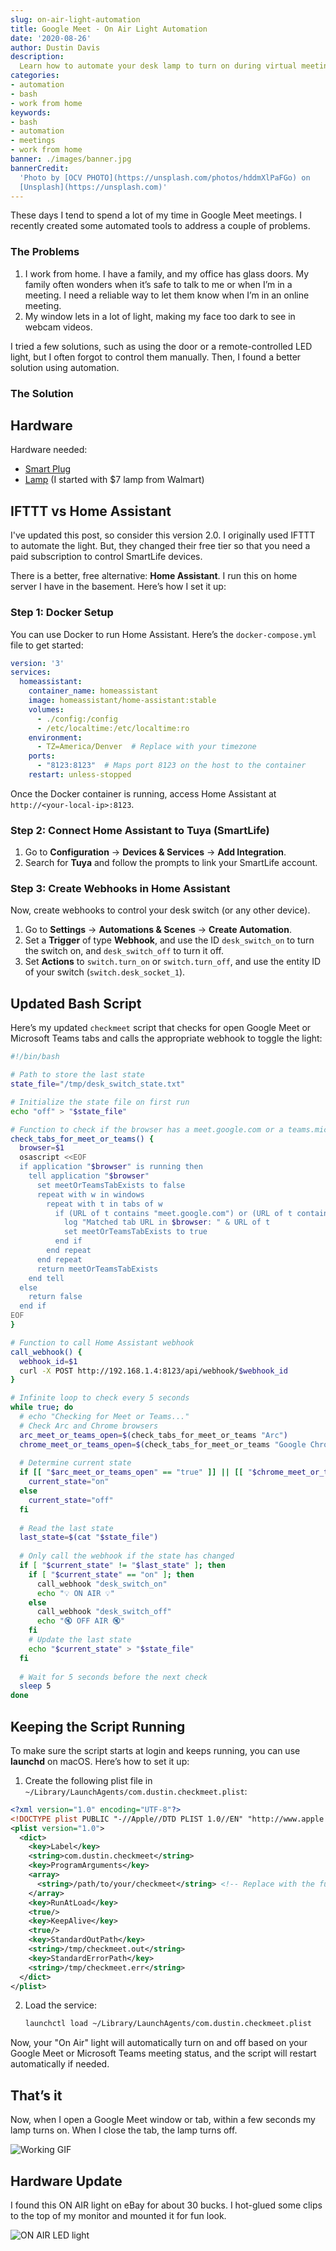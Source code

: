 ```yaml
---
slug: on-air-light-automation  
title: Google Meet - On Air Light Automation  
date: '2020-08-26'  
author: Dustin Davis  
description:  
  Learn how to automate your desk lamp to turn on during virtual meetings, enhancing your work-from-home setup and improving communication with family members. This step-by-step guide covers the process and benefits of creating an 'On Air' light for Google Meet and other video conferencing platforms
categories:  
- automation  
- bash  
- work from home  
keywords:  
- bash  
- automation  
- meetings  
- work from home  
banner: ./images/banner.jpg  
bannerCredit:  
  'Photo by [OCV PHOTO](https://unsplash.com/photos/hddmXlPaFGo) on
  [Unsplash](https://unsplash.com)'
---
```


These days I tend to spend a lot of my time in Google Meet meetings. I recently created some automated tools to address a couple of problems.

### The Problems

1. I work from home. I have a family, and my office has glass doors. My family often wonders when it’s safe to talk to me or when I’m in a meeting. I need a reliable way to let them know when I’m in an online meeting.
2. My window lets in a lot of light, making my face too dark to see in webcam videos.

I tried a few solutions, such as using the door or a remote-controlled LED light, but I often forgot to control them manually. Then, I found a better solution using automation.

### The Solution

## Hardware

Hardware needed:

- [Smart Plug](https://amzn.to/31wUiMU)
- [Lamp](https://amzn.to/3TcVyzy) (I started with \$7 lamp from Walmart)

## IFTTT vs Home Assistant

I've updated this post, so consider this version 2.0. I originally used IFTTT to automate the light. But, they changed their free tier so that you need a paid subscription to control SmartLife devices.

There is a better, free alternative: **Home Assistant**. I run this on home server I have in the basement. Here’s how I set it up:

### Step 1: Docker Setup

You can use Docker to run Home Assistant. Here’s the `docker-compose.yml` file to get started:

```yaml
version: '3'
services:
  homeassistant:
    container_name: homeassistant
    image: homeassistant/home-assistant:stable
    volumes:
      - ./config:/config
      - /etc/localtime:/etc/localtime:ro
    environment:
      - TZ=America/Denver  # Replace with your timezone
    ports:
      - "8123:8123"  # Maps port 8123 on the host to the container
    restart: unless-stopped
```

Once the Docker container is running, access Home Assistant at `http://<your-local-ip>:8123`.

### Step 2: Connect Home Assistant to Tuya (SmartLife)

1. Go to **Configuration** -> **Devices & Services** -> **Add Integration**.
2. Search for **Tuya** and follow the prompts to link your SmartLife account.

### Step 3: Create Webhooks in Home Assistant

Now, create webhooks to control your desk switch (or any other device).

1. Go to **Settings** -> **Automations & Scenes** -> **Create Automation**.
2. Set a **Trigger** of type **Webhook**, and use the ID `desk_switch_on` to turn the switch on, and `desk_switch_off` to turn it off.
3. Set **Actions** to `switch.turn_on` or `switch.turn_off`, and use the entity ID of your switch (`switch.desk_socket_1`).

## Updated Bash Script

Here’s my updated `checkmeet` script that checks for open Google Meet or Microsoft Teams tabs and calls the appropriate webhook to toggle the light:

```bash
#!/bin/bash

# Path to store the last state
state_file="/tmp/desk_switch_state.txt"

# Initialize the state file on first run
echo "off" > "$state_file"

# Function to check if the browser has a meet.google.com or a teams.microsoft.com tab open
check_tabs_for_meet_or_teams() {
  browser=$1
  osascript <<EOF
  if application "$browser" is running then
    tell application "$browser"
      set meetOrTeamsTabExists to false
      repeat with w in windows
        repeat with t in tabs of w
          if (URL of t contains "meet.google.com") or (URL of t contains "teams.microsoft.com/l/meetup-join") then
            log "Matched tab URL in $browser: " & URL of t
            set meetOrTeamsTabExists to true
          end if
        end repeat
      end repeat
      return meetOrTeamsTabExists
    end tell
  else
    return false
  end if
EOF
}

# Function to call Home Assistant webhook
call_webhook() {
  webhook_id=$1
  curl -X POST http://192.168.1.4:8123/api/webhook/$webhook_id
}

# Infinite loop to check every 5 seconds
while true; do
  # echo "Checking for Meet or Teams..."
  # Check Arc and Chrome browsers
  arc_meet_or_teams_open=$(check_tabs_for_meet_or_teams "Arc")
  chrome_meet_or_teams_open=$(check_tabs_for_meet_or_teams "Google Chrome")
  
  # Determine current state
  if [[ "$arc_meet_or_teams_open" == "true" ]] || [[ "$chrome_meet_or_teams_open" == "true" ]]; then
    current_state="on"
  else
    current_state="off"
  fi
  
  # Read the last state
  last_state=$(cat "$state_file")
  
  # Only call the webhook if the state has changed
  if [ "$current_state" != "$last_state" ]; then
    if [ "$current_state" == "on" ]; then
      call_webhook "desk_switch_on"
      echo "💡 ON AIR 💡"
    else
      call_webhook "desk_switch_off"
      echo "🔇 OFF AIR 🔇"
    fi
    # Update the last state
    echo "$current_state" > "$state_file"
  fi
  
  # Wait for 5 seconds before the next check
  sleep 5
done
```

## Keeping the Script Running

To make sure the script starts at login and keeps running, you can use **launchd** on macOS. Here’s how to set it up:

1. Create the following plist file in `~/Library/LaunchAgents/com.dustin.checkmeet.plist`:

```xml
<?xml version="1.0" encoding="UTF-8"?>
<!DOCTYPE plist PUBLIC "-//Apple//DTD PLIST 1.0//EN" "http://www.apple.com/DTDs/PropertyList-1.0.dtd">
<plist version="1.0">
  <dict>
    <key>Label</key>
    <string>com.dustin.checkmeet</string>
    <key>ProgramArguments</key>
    <array>
      <string>/path/to/your/checkmeet</string> <!-- Replace with the full path to your script -->
    </array>
    <key>RunAtLoad</key>
    <true/>
    <key>KeepAlive</key>
    <true/>
    <key>StandardOutPath</key>
    <string>/tmp/checkmeet.out</string>
    <key>StandardErrorPath</key>
    <string>/tmp/checkmeet.err</string>
  </dict>
</plist>
```

2. Load the service:

   ```bash
   launchctl load ~/Library/LaunchAgents/com.dustin.checkmeet.plist
   ```

Now, your "On Air" light will automatically turn on and off based on your Google Meet or Microsoft Teams meeting status, and the script will restart automatically if needed.

## That’s it

Now, when I open a Google Meet window or tab, within a few seconds my lamp turns
on. When I close the tab, the lamp turns off.

![Working GIF](./images/1.gif)

## Hardware Update

I found this ON AIR light on eBay for about 30 bucks. I hot-glued some clips to
the top of my monitor and mounted it for fun look.

![ON AIR LED light](./images/on-air-light.jpg)

